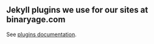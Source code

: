 ## Jekyll plugins we use for our sites at binaryage.com

See [plugins documentation](https://github.com/mojombo/jekyll/wiki/Plugins).